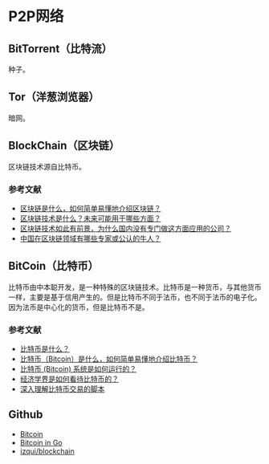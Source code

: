 ﻿# P2P网络

## BitTorrent（比特流）

种子。

## Tor（洋葱浏览器）

暗网。

## BlockChain（区块链）

区块链技术源自比特币。

### 参考文献

- [区块链是什么，如何简单易懂地介绍区块链？](https://www.zhihu.com/question/37290469)
- [区块链技术是什么？未来可能用于哪些方面？](https://www.zhihu.com/question/27687960)
- [区块链技术如此有前景，为什么国内没有专门做这方面应用的公司？](https://www.zhihu.com/question/36915258)
- [中国在区块链领域有哪些专家或公认的牛人？](https://www.zhihu.com/question/48049768)

## BitCoin（比特币）

比特币由中本聪开发，是一种特殊的区块链技术。比特币是一种货币，与其他货币一样，主要是基于信用产生的。但是比特币不同于法币，也不同于法币的电子化。因为法币是中心化的货币，但是比特币不是。

### 参考文献

- [比特币是什么？](https://www.zhihu.com/question/22076666)
- [比特币（Bitcoin）是什么，如何简单易懂地介绍比特币？](https://www.zhihu.com/question/20876219)
- [比特币 (Bitcoin) 系统是如何运行的？](https://www.zhihu.com/question/20941124)
- [经济学界是如何看待比特币的？](https://www.zhihu.com/question/22036280)
- [深入理解比特币交易的脚本](https://zhuanlan.zhihu.com/p/24838810)

## Github

- [Bitcoin](https://github.com/bitcoin)
- [Bitcoin in Go](https://github.com/btcsuite)
- [izqui/blockchain](https://github.com/izqui/blockchain)
